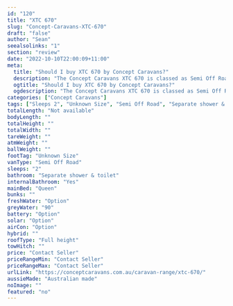 ```yaml
---
id: "120"
title: "XTC 670"
slug: "Concept-Caravans-XTC-670"
draft: "false"
author: "Sean"
seealsolinks: "1"
section: "review"
date: "2022-10-10T22:00:09+11:00"
meta:
  title: "Should I buy XTC 670 by Concept Caravans?"
  description: "The Concept Caravans XTC 670 is classed as Semi Off Road, and sleeps 2 people. It is Australian made and comes in at Unknown Size. It generally has Separate shower & toilet."
  ogtitle: "Should I buy XTC 670 by Concept Caravans?"
  ogdescription: "The Concept Caravans XTC 670 is classed as Semi Off Road, and sleeps 2 people. It is Australian made and comes in at Unknown Size. It generally has Separate shower & toilet."
categories: ["Concept Caravans"]
tags: ["Sleeps 2", "Unknown Size", "Semi Off Road", "Separate shower & toilet", "Full height", "Price Unknown", "Australian made"]
totalLength: "Not available"
bodyLength: ""
totalHeight: ""
totalWidth: ""
tareWeight: ""
atmWeight: ""
ballWeight: ""
footTag: "Unknown Size"
vanType: "Semi Off Road"
sleeps: "2"
bathroom: "Separate shower & toilet"
internalBathroom: "Yes"
mainBed: "Queen"
bunks: ""
freshWater: "Option"
greyWater: "90"
battery: "Option"
solar: "Option"
airCon: "Option"
hybrid: ""
roofType: "Full height"
towHitch: ""
price: "Contact Seller"
priceRangeMin: "Contact Seller"
priceRangeMax: "Contact Seller"
urlLink: "https://conceptcaravans.com.au/caravan-range/xtc-670/"
aussieMade: "Australian made"
noImage: ""
featured: "no"
---
```

